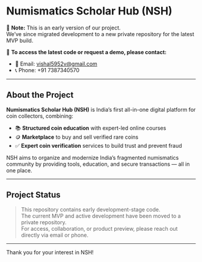 # Numismatics Scholar Hub (NSH)

🚀 **Note:** This is an early version of our project.  
We’ve since migrated development to a new private repository for the latest MVP build.

🔗 **To access the latest code or request a demo, please contact:**
- 📧 Email: vishal5952v@gmail.com
- 📞 Phone: +91 7387340570

---

## About the Project

**Numismatics Scholar Hub (NSH)** is India’s first all-in-one digital platform for coin collectors, combining:

- 📚 **Structured coin education** with expert-led online courses  
- 🪙 **Marketplace** to buy and sell verified rare coins  
- ✅ **Expert coin verification** services to build trust and prevent fraud

NSH aims to organize and modernize India’s fragmented numismatics community by providing tools, education, and secure transactions — all in one place.

---

## Project Status

> This repository contains early development-stage code.  
> The current MVP and active development have been moved to a private repository.  
> For access, collaboration, or product preview, please reach out directly via email or phone.

---

Thank you for your interest in NSH!
